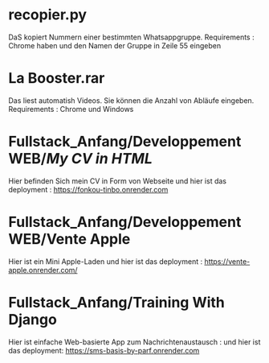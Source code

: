 # recopier.py
DaS kopiert Nummern einer bestimmten Whatsappgruppe.
Requirements : Chrome haben und den Namen der Gruppe in Zeile 55 eingeben

# La Booster.rar 
Das liest automatish Videos. Sie können die Anzahl von Abläufe eingeben.
Requirements : Chrome und Windows

# Fullstack_Anfang/Developpement WEB/_My CV in HTML_
Hier befinden Sich mein CV in Form von Webseite und hier ist das deployment : https://fonkou-tinbo.onrender.com

# Fullstack_Anfang/Developpement WEB/Vente Apple
Hier ist ein Mini Apple-Laden und hier ist das deployment : https://vente-apple.onrender.com/

# Fullstack_Anfang/Training With Django
Hier ist einfache Web-basierte App zum Nachrichtenaustausch :
    und hier ist das deployment: https://sms-basis-by-parf.onrender.com
